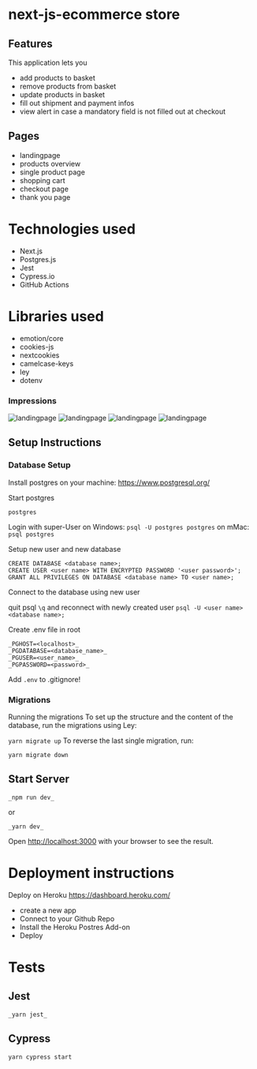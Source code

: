 # next-js-ecommerce store

## Features

This application lets you

- add products to basket
- remove products from basket
- update products in basket
- fill out shipment and payment infos
- view alert in case a mandatory field is not filled out at checkout

## Pages

- landingpage
- products overview
- single product page
- shopping cart
- checkout page
- thank you page

# Technologies used

- Next.js
- Postgres.js
- Jest
- Cypress.io
- GitHub Actions

# Libraries used

- emotion/core
- cookies-js
- nextcookies
- camelcase-keys
- ley
- dotenv

### Impressions

![landingpage](markdown/img1.png 'Landingpage') ![landingpage](markdown/img2.png 'Shop') ![landingpage](markdown/img3.png 'Cart') ![landingpage](markdown/img4.png 'Checkout')

## Setup Instructions

### Database Setup

Install postgres on your machine: https://www.postgresql.org/

Start postgres

```
postgres
```

Login with super-User on Windows:
`psql -U postgres postgres`
on mMac:
`psql postgres`

Setup new user and new database

```
CREATE DATABASE <database name>;
CREATE USER <user name> WITH ENCRYPTED PASSWORD '<user password>';
GRANT ALL PRIVILEGES ON DATABASE <database name> TO <user name>;
```

Connect to the database using new user

quit psql
`\q`
and reconnect with newly created user
`psql -U <user name> <database name>;`

Create .env file in root

```
_PGHOST=<localhost>_
_PGDATABASE=<database_name>_
_PGUSER=<user_name>_
_PGPASSWORD=<password>_
```

Add `.env` to .gitignore!

### Migrations

Running the migrations
To set up the structure and the content of the database, run the migrations using Ley:

`yarn migrate up`
To reverse the last single migration, run:

`yarn migrate down`

## Start Server

`_npm run dev_`

or

`_yarn dev_`

Open [http://localhost:3000](http://localhost:3000) with your browser to see the result.

# Deployment instructions

Deploy on Heroku https://dashboard.heroku.com/

- create a new app
- Connect to your Github Repo
- Install the Heroku Postres Add-on
- Deploy

# Tests

## Jest

`_yarn jest_`

## Cypress

`yarn cypress start`
